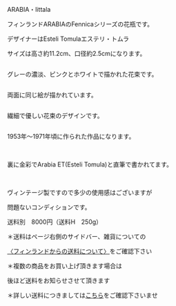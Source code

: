 <link rel="stylesheet" type="text/css" href="/assets/css/styles.css">

ARABIA・Iittala

フィンランドARABIAのFennicaシリーズの花瓶です。

デザイナーはEsteli Tomulaエステリ・トムラ

サイズは高さ約11.2cm、口径約2.5cmになります。

<img alt="" src="http://blog.cnobi.jp/v1/blog/user/71e35865e9e62f3f9d70420d6124d2ab/1520332783"/> 

グレーの濃淡、ピンクとホワイトで描かれた花束です。

<img alt="" src="http://blog.cnobi.jp/v1/blog/user/71e35865e9e62f3f9d70420d6124d2ab/1520332785"/> 

両面に同じ絵が描かれています。

<img alt="" src="http://blog.cnobi.jp/v1/blog/user/71e35865e9e62f3f9d70420d6124d2ab/1520332786"/> 

繊細で優しい花束のデザインです。

<img alt="" src="http://blog.cnobi.jp/v1/blog/user/71e35865e9e62f3f9d70420d6124d2ab/1520332787"/> 

1953年〜1971年頃に作られた作品になります。

<img alt="" src="http://blog.cnobi.jp/v1/blog/user/71e35865e9e62f3f9d70420d6124d2ab/1520332788"/> 

<img alt="" src="http://blog.cnobi.jp/v1/blog/user/71e35865e9e62f3f9d70420d6124d2ab/1520332789"/> 

裏に金彩でArabia ET(Esteli Tomula)と直筆で書かれてます。

<img alt="" src="http://blog.cnobi.jp/v1/blog/user/71e35865e9e62f3f9d70420d6124d2ab/1520332790"/> 

<img alt="" src="http://blog.cnobi.jp/v1/blog/user/71e35865e9e62f3f9d70420d6124d2ab/1520332784"/> 

ヴィンテージ製ですので多少の使用感はございますが

問題ないコンディションです。

送料別　8000円（送料H　250g）

＊送料はページ右側のサイドバー、雑貨についての

[〈フィンランドからの送料について〉](https://dkzakka.github.io/2005/03/31/雑貨について.html)をご確認下さい

＊複数の商品をお買い上げ頂きます場合は 

後ほど送料をお知らせさせて頂きます

＊詳しい送料につきましては[こちら](http://dkzakka.blog.shinobi.jp/Entry/3385/)をご確認下さいませ
